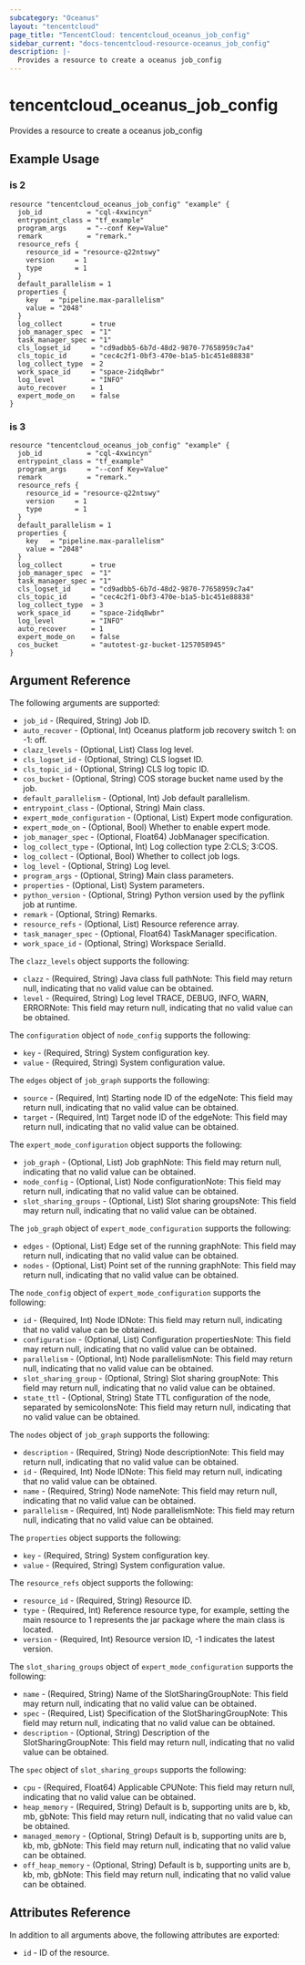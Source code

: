 ```yaml
---
subcategory: "Oceanus"
layout: "tencentcloud"
page_title: "TencentCloud: tencentcloud_oceanus_job_config"
sidebar_current: "docs-tencentcloud-resource-oceanus_job_config"
description: |-
  Provides a resource to create a oceanus job_config
---
```


# tencentcloud_oceanus_job_config

Provides a resource to create a oceanus job_config

## Example Usage

### is 2

```hcl
resource "tencentcloud_oceanus_job_config" "example" {
  job_id           = "cql-4xwincyn"
  entrypoint_class = "tf_example"
  program_args     = "--conf Key=Value"
  remark           = "remark."
  resource_refs {
    resource_id = "resource-q22ntswy"
    version     = 1
    type        = 1
  }
  default_parallelism = 1
  properties {
    key   = "pipeline.max-parallelism"
    value = "2048"
  }
  log_collect       = true
  job_manager_spec  = "1"
  task_manager_spec = "1"
  cls_logset_id     = "cd9adbb5-6b7d-48d2-9870-77658959c7a4"
  cls_topic_id      = "cec4c2f1-0bf3-470e-b1a5-b1c451e88838"
  log_collect_type  = 2
  work_space_id     = "space-2idq8wbr"
  log_level         = "INFO"
  auto_recover      = 1
  expert_mode_on    = false
}
```

### is 3

```hcl
resource "tencentcloud_oceanus_job_config" "example" {
  job_id           = "cql-4xwincyn"
  entrypoint_class = "tf_example"
  program_args     = "--conf Key=Value"
  remark           = "remark."
  resource_refs {
    resource_id = "resource-q22ntswy"
    version     = 1
    type        = 1
  }
  default_parallelism = 1
  properties {
    key   = "pipeline.max-parallelism"
    value = "2048"
  }
  log_collect       = true
  job_manager_spec  = "1"
  task_manager_spec = "1"
  cls_logset_id     = "cd9adbb5-6b7d-48d2-9870-77658959c7a4"
  cls_topic_id      = "cec4c2f1-0bf3-470e-b1a5-b1c451e88838"
  log_collect_type  = 3
  work_space_id     = "space-2idq8wbr"
  log_level         = "INFO"
  auto_recover      = 1
  expert_mode_on    = false
  cos_bucket        = "autotest-gz-bucket-1257058945"
}
```

## Argument Reference

The following arguments are supported:

* `job_id` - (Required, String) Job ID.
* `auto_recover` - (Optional, Int) Oceanus platform job recovery switch 1: on -1: off.
* `clazz_levels` - (Optional, List) Class log level.
* `cls_logset_id` - (Optional, String) CLS logset ID.
* `cls_topic_id` - (Optional, String) CLS log topic ID.
* `cos_bucket` - (Optional, String) COS storage bucket name used by the job.
* `default_parallelism` - (Optional, Int) Job default parallelism.
* `entrypoint_class` - (Optional, String) Main class.
* `expert_mode_configuration` - (Optional, List) Expert mode configuration.
* `expert_mode_on` - (Optional, Bool) Whether to enable expert mode.
* `job_manager_spec` - (Optional, Float64) JobManager specification.
* `log_collect_type` - (Optional, Int) Log collection type 2:CLS; 3:COS.
* `log_collect` - (Optional, Bool) Whether to collect job logs.
* `log_level` - (Optional, String) Log level.
* `program_args` - (Optional, String) Main class parameters.
* `properties` - (Optional, List) System parameters.
* `python_version` - (Optional, String) Python version used by the pyflink job at runtime.
* `remark` - (Optional, String) Remarks.
* `resource_refs` - (Optional, List) Resource reference array.
* `task_manager_spec` - (Optional, Float64) TaskManager specification.
* `work_space_id` - (Optional, String) Workspace SerialId.

The `clazz_levels` object supports the following:

* `clazz` - (Required, String) Java class full pathNote: This field may return null, indicating that no valid value can be obtained.
* `level` - (Required, String) Log level TRACE, DEBUG, INFO, WARN, ERRORNote: This field may return null, indicating that no valid value can be obtained.

The `configuration` object of `node_config` supports the following:

* `key` - (Required, String) System configuration key.
* `value` - (Required, String) System configuration value.

The `edges` object of `job_graph` supports the following:

* `source` - (Required, Int) Starting node ID of the edgeNote: This field may return null, indicating that no valid value can be obtained.
* `target` - (Required, Int) Target node ID of the edgeNote: This field may return null, indicating that no valid value can be obtained.

The `expert_mode_configuration` object supports the following:

* `job_graph` - (Optional, List) Job graphNote: This field may return null, indicating that no valid value can be obtained.
* `node_config` - (Optional, List) Node configurationNote: This field may return null, indicating that no valid value can be obtained.
* `slot_sharing_groups` - (Optional, List) Slot sharing groupsNote: This field may return null, indicating that no valid value can be obtained.

The `job_graph` object of `expert_mode_configuration` supports the following:

* `edges` - (Optional, List) Edge set of the running graphNote: This field may return null, indicating that no valid value can be obtained.
* `nodes` - (Optional, List) Point set of the running graphNote: This field may return null, indicating that no valid value can be obtained.

The `node_config` object of `expert_mode_configuration` supports the following:

* `id` - (Required, Int) Node IDNote: This field may return null, indicating that no valid value can be obtained.
* `configuration` - (Optional, List) Configuration propertiesNote: This field may return null, indicating that no valid value can be obtained.
* `parallelism` - (Optional, Int) Node parallelismNote: This field may return null, indicating that no valid value can be obtained.
* `slot_sharing_group` - (Optional, String) Slot sharing groupNote: This field may return null, indicating that no valid value can be obtained.
* `state_ttl` - (Optional, String) State TTL configuration of the node, separated by semicolonsNote: This field may return null, indicating that no valid value can be obtained.

The `nodes` object of `job_graph` supports the following:

* `description` - (Required, String) Node descriptionNote: This field may return null, indicating that no valid value can be obtained.
* `id` - (Required, Int) Node IDNote: This field may return null, indicating that no valid value can be obtained.
* `name` - (Required, String) Node nameNote: This field may return null, indicating that no valid value can be obtained.
* `parallelism` - (Required, Int) Node parallelismNote: This field may return null, indicating that no valid value can be obtained.

The `properties` object supports the following:

* `key` - (Required, String) System configuration key.
* `value` - (Required, String) System configuration value.

The `resource_refs` object supports the following:

* `resource_id` - (Required, String) Resource ID.
* `type` - (Required, Int) Reference resource type, for example, setting the main resource to 1 represents the jar package where the main class is located.
* `version` - (Required, Int) Resource version ID, -1 indicates the latest version.

The `slot_sharing_groups` object of `expert_mode_configuration` supports the following:

* `name` - (Required, String) Name of the SlotSharingGroupNote: This field may return null, indicating that no valid value can be obtained.
* `spec` - (Required, List) Specification of the SlotSharingGroupNote: This field may return null, indicating that no valid value can be obtained.
* `description` - (Optional, String) Description of the SlotSharingGroupNote: This field may return null, indicating that no valid value can be obtained.

The `spec` object of `slot_sharing_groups` supports the following:

* `cpu` - (Required, Float64) Applicable CPUNote: This field may return null, indicating that no valid value can be obtained.
* `heap_memory` - (Required, String) Default is b, supporting units are b, kb, mb, gbNote: This field may return null, indicating that no valid value can be obtained.
* `managed_memory` - (Optional, String) Default is b, supporting units are b, kb, mb, gbNote: This field may return null, indicating that no valid value can be obtained.
* `off_heap_memory` - (Optional, String) Default is b, supporting units are b, kb, mb, gbNote: This field may return null, indicating that no valid value can be obtained.

## Attributes Reference

In addition to all arguments above, the following attributes are exported:

* `id` - ID of the resource.



